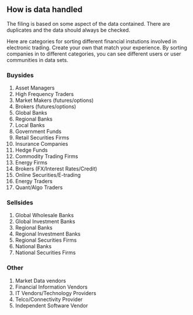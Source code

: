 ## How is data handled

The filing is based on some aspect of the data contained. There are duplicates and the data should always be checked.

Here are categories for sorting different financial instutions involved in electronic trading. Create your own that match your experience. By sorting companies in to different categories, you can see different users or user communities in data sets.

### Buysides
1. Asset Managers
2. High Frequency Traders
3. Market Makers (futures/options)
4. Brokers (futures/options)
5. Global Banks
6. Regional Banks
7. Local Banks
8. Government Funds
9. Retail Securities Firms
10. Insurance Companies
11. Hedge Funds
12. Commodity  Trading Firms
13. Energy Firms 
14. Brokers (FX/Interest Rates/Credit)
15. Online Securities/E-trading
16. Energy Traders
17. Quant/Algo Traders

### Sellsides
1. Global Wholesale Banks
2. Global Investment Banks
3. Regional Banks 
4. Regional Investment Banks 
5. Regional Securities Firms 
6. National Banks
7. National Securities Firms 

### Other
1. Market Data vendors
2. Financial Information Vendors
3. IT Vendors/Technology Providers
4. Telco/Connectivity Provider
5. Independent Software Vendor

